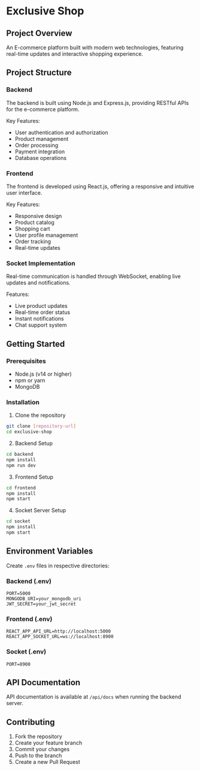 # Exclusive Shop

## Project Overview
An E-commerce platform built with modern web technologies, featuring real-time updates and interactive shopping experience.

## Project Structure

### Backend
The backend is built using Node.js and Express.js, providing RESTful APIs for the e-commerce platform.

Key Features:
- User authentication and authorization
- Product management
- Order processing
- Payment integration
- Database operations

### Frontend
The frontend is developed using React.js, offering a responsive and intuitive user interface.

Key Features:
- Responsive design
- Product catalog
- Shopping cart
- User profile management
- Order tracking
- Real-time updates

### Socket Implementation
Real-time communication is handled through WebSocket, enabling live updates and notifications.

Features:
- Live product updates
- Real-time order status
- Instant notifications
- Chat support system

## Getting Started

### Prerequisites
- Node.js (v14 or higher)
- npm or yarn
- MongoDB

### Installation

1. Clone the repository
```bash
git clone [repository-url]
cd exclusive-shop
```

2. Backend Setup
```bash
cd backend
npm install
npm run dev
```

3. Frontend Setup
```bash
cd frontend
npm install
npm start
```

4. Socket Server Setup
```bash
cd socket
npm install
npm start
```

## Environment Variables
Create `.env` files in respective directories:

### Backend (.env)
```
PORT=5000
MONGODB_URI=your_mongodb_uri
JWT_SECRET=your_jwt_secret
```

### Frontend (.env)
```
REACT_APP_API_URL=http://localhost:5000
REACT_APP_SOCKET_URL=ws://localhost:8900
```

### Socket (.env)
```
PORT=8900
```

## API Documentation
API documentation is available at `/api/docs` when running the backend server.

## Contributing
1. Fork the repository
2. Create your feature branch
3. Commit your changes
4. Push to the branch
5. Create a new Pull Request
